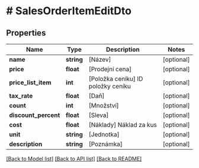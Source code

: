 # # SalesOrderItemEditDto

## Properties

Name | Type | Description | Notes
------------ | ------------- | ------------- | -------------
**name** | **string** | [Název] | [optional]
**price** | **float** | [Prodejní cena] | [optional]
**price_list_item** | **int** | [Položka ceníku] ID položky ceníku | [optional]
**tax_rate** | **float** | [Daň] | [optional]
**count** | **int** | [Množství] | [optional]
**discount_percent** | **float** | [Sleva] | [optional]
**cost** | **float** | [Náklady] Náklad za kus | [optional]
**unit** | **string** | [Jednotka] | [optional]
**description** | **string** | [Poznámka] | [optional]

[[Back to Model list]](../../README.md#models) [[Back to API list]](../../README.md#endpoints) [[Back to README]](../../README.md)
